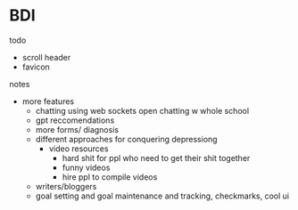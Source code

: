 # BDI
todo
- scroll header
- favicon


notes
- more features
    - chatting using web sockets open chatting w whole school
    - gpt reccomendations
    - more forms/ diagnosis
    - different approaches for conquering depressiong
        - video resources 
            - hard shit for ppl who need to get their shit together
            - funny videos 
            - hire ppl to compile videos
    - writers/bloggers
    - goal setting and goal maintenance and tracking, checkmarks, cool ui
